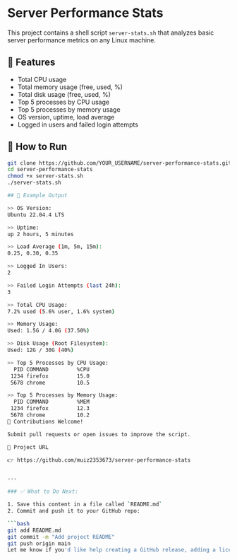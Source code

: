 # Server Performance Stats

This project contains a shell script `server-stats.sh` that analyzes basic server performance metrics on any Linux machine.

## 🔧 Features

- Total CPU usage
- Total memory usage (free, used, %)
- Total disk usage (free, used, %)
- Top 5 processes by CPU usage
- Top 5 processes by memory usage
- OS version, uptime, load average
- Logged in users and failed login attempts

## 🚀 How to Run

```bash
git clone https://github.com/YOUR_USERNAME/server-performance-stats.git
cd server-performance-stats
chmod +x server-stats.sh
./server-stats.sh

## 📄 Example Output

>> OS Version:
Ubuntu 22.04.4 LTS

>> Uptime:
up 2 hours, 5 minutes

>> Load Average (1m, 5m, 15m):
0.25, 0.30, 0.35

>> Logged In Users:
2

>> Failed Login Attempts (last 24h):
3

>> Total CPU Usage:
7.2% used (5.6% user, 1.6% system)

>> Memory Usage:
Used: 1.5G / 4.0G (37.50%)

>> Disk Usage (Root Filesystem):
Used: 12G / 30G (40%)

>> Top 5 Processes by CPU Usage:
  PID COMMAND         %CPU
 1234 firefox         15.0
 5678 chrome          10.5

>> Top 5 Processes by Memory Usage:
  PID COMMAND         %MEM
 1234 firefox         12.3
 5678 chrome          10.2
📢 Contributions Welcome!

Submit pull requests or open issues to improve the script.

📎 Project URL

👉 https://github.com/muiz2353673/server-performance-stats


---

### ✅ What to Do Next:

1. Save this content in a file called `README.md`
2. Commit and push it to your GitHub repo:

```bash
git add README.md
git commit -m "Add project README"
git push origin main
Let me know if you'd like help creating a GitHub release, adding a license file, or setting up GitHub Pages for this project.

